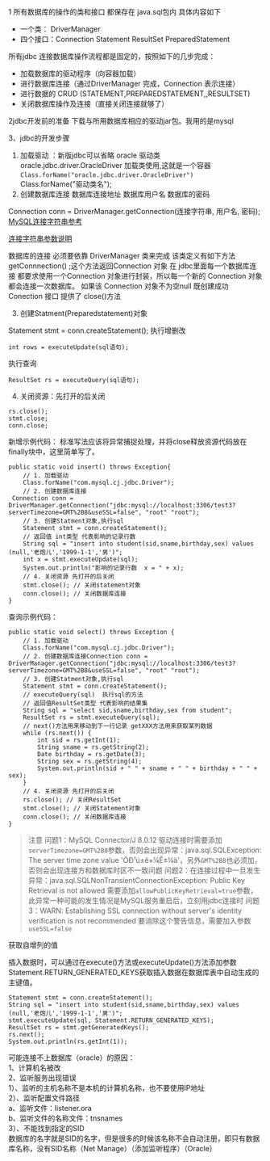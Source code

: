
1 所有数据库的操作的类和接口 都保存在 java.sql包内
具体内容如下
* 一个类： DriverManager
* 四个接口：Connection  Statement ResultSet PreparedStatement


所有jdbc 连接数据库操作流程都是固定的，按照如下的几步完成：

* 加载数据库的驱动程序（向容器加载）
* 进行数据库连接（通过DriverManager 完成，Connection 表示连接）
* 进行数据的 CRUD (STATEMENT,PREPAREDSTATEMENT,,RESULTSET)
* 关闭数据库操作及连接（直接关闭连接就够了）



2jdbc开发前的准备
下载与所用数据库相应的驱动jar包。我用的是mysql



3、jdbc的开发步骤

1) 加载驱动 ：新版jdbc可以省略
oracle 驱动类 oracle.jdbc.driver.OracleDriver
加载类使用,这就是一个容器   ```Class.forName("oracle.jdbc.driver.OracleDriver")```  
Class.forName("驱动类名");
2) 创建数据库连接 
数据库连接地址
数据库用户名 
数据库的密码

Connection conn = DriverManager.getConnection(连接字符串, 用户名, 密码);  
[MySQL连接字符串参考](https://dev.mysql.com/doc/connector-j/8.0/en/connector-j-reference-jdbc-url-format.html)  

[连接字符串参数说明](https://dev.mysql.com/doc/connector-j/8.0/en/connector-j-reference-configuration-properties.html)


数据库的连接 必须要依靠 DriverManager 类来完成
该类定义有如下方法 getConnnection() ;这个方法返回Connection 对象
在 jdbc里面每一个数据库连接 都要求使用一个Connection 对象进行封装，所以每一个新的 Connection 对象 都会连接一次数据库。
如果该 Connection 对象不为空null 既创建成功
Conection 接口 提供了 close()方法

3) 创建Statment(Preparedstatement)对象

Statement stmt = conn.createStatement();
执行增删改
```
int rows = executeUpdate(sql语句);
```
执行查询
```
ResultSet rs = executeQuery(sql语句);
```
4) 关闭资源：先打开的后关闭
```
rs.close();
stmt.close;
conn.close;
```
新增示例代码：
标准写法应该将异常捕捉处理，并将close释放资源代码放在finally块中，这里简单写了。
```
public static void insert() throws Exception{
    // 1. 加载驱动
    Class.forName("com.mysql.cj.jdbc.Driver");
    // 2. 创建数据库连接
 Connection conn = DriverManager.getConnection("jdbc:mysql://localhost:3306/test3?serverTimezone=GMT%2B8&useSSL=false", "root" "root");
    // 3. 创建Statment对象,执行sql
    Statement stmt = conn.createStatement();
    // 返回值 int类型 代表影响的记录行数
    String sql = "insert into student(sid,sname,birthday,sex) values (null,'老炮儿','1999-1-1','男')";
    int x = stmt.executeUpdate(sql);
    System.out.println("影响的记录行数  x = " + x);
    // 4. 关闭资源 先打开的后关闭
    stmt.close(); // 关闭statement对象
    conn.close(); // 关闭数据库连接    
}
```
查询示例代码：
```
public static void select() throws Exception {
    // 1. 加载驱动
    Class.forName("com.mysql.cj.jdbc.Driver");
    // 2. 创建数据库连接Connection conn = DriverManager.getConnection("jdbc:mysql://localhost:3306/test3?serverTimezone=GMT%2B8&useSSL=false", "root" "root");
    // 3. 创建Statment对象,执行sql
    Statement stmt = conn.createStatement();
    // executeQuery(sql)  执行sql的方法
    // 返回值ResultSet类型 代表影响的结果集
    String sql = "select sid,sname,birthday,sex from student";
    ResultSet rs = stmt.executeQuery(sql);
    // next()方法用来移动到下一行记录 getXXX方法用来获取某列数据
    while (rs.next()) {
        int sid = rs.getInt(1);
        String sname = rs.getString(2);
        Date birthday = rs.getDate(3);
        String sex = rs.getString(4);
        System.out.println(sid + " " + sname + " " + birthday + " " + sex);
    }
    // 4. 关闭资源 先打开的后关闭
    rs.close(); // 关闭ResultSet
    stmt.close(); // 关闭Statement对象
    conn.close(); // 关闭数据库连接
}
```
> 注意
> 问题1：MySQL Connector/J 8.0.12 驱动连接时需要添加`serverTimezone=GMT%2B8`参数，否则会出现异常：java.sql.SQLException: The server time zone value 'ÖÐ¹ú±ê×¼Ê±¼ä'，另外`GMT%2B8`也必须加，否则会出现连接方和数据库时区不一致问题
> 问题2：在连接过程中一旦发生异常：java.sql.SQLNonTransientConnectionException: Public Key Retrieval is not allowed 需要添加`allowPublicKeyRetrieval=true`参数，此异常一种可能的发生情况是MySQL服务重启后，立刻用jdbc连接时
> 问题3：WARN: Establishing SSL connection without server's identity verification is not recommended 要消除这个警告信息，需要加入参数`useSSL=false`


获取自增列的值

插入数据时，可以通过在execute()方法或executeUpdate()方法添加参数Statement.RETURN_GENERATED_KEYS获取插入数据在数据库表中自动生成的主键值。
```
Statement stmt = conn.createStatement();
String sql = "insert into student(sid,sname,birthday,sex) values (null,'老炮儿','1999-1-1','男')";
stmt.executeUpdate(sql, Statement.RETURN_GENERATED_KEYS);
ResultSet rs = stmt.getGeneratedKeys();
rs.next();
System.out.println(rs.getInt(1));
```


可能连接不上数据库（oracle）的原因：  
1、计算机名被改  
2、监听服务出现错误  
      1）、监听的主机名称不是本机的计算机名称，也不要使用IP地址  
      2）、监听配置文件路径  
            a、监听文件：listener.ora  
            b、监听文件的名称文件：tnsnames  
      3）、不能找到指定的SID  
            数据库的名字就是SID的名字，但是很多的时候该名称不会自动注册，即只有数据库名称，没有SID名称（Net Manage）（添加监听程序）（Oracle）  

